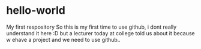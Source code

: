 # hello-world
My first respository
So this is my first time to use github, i dont really understand it here :D
but a lecturer today at college told us about it because w ehave a project and we need to use github..
